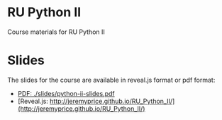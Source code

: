 # RU Python II
Course materials for RU Python II

# Slides
The slides for the course are available in reveal.js format or pdf format:
* [PDF: ./slides/python-ii-slides.pdf](./slides/python-ii-slides.pdf)
* [Reveal.js: http://jeremyprice.github.io/RU_Python_II/](http://jeremyprice.github.io/RU_Python_II/)
